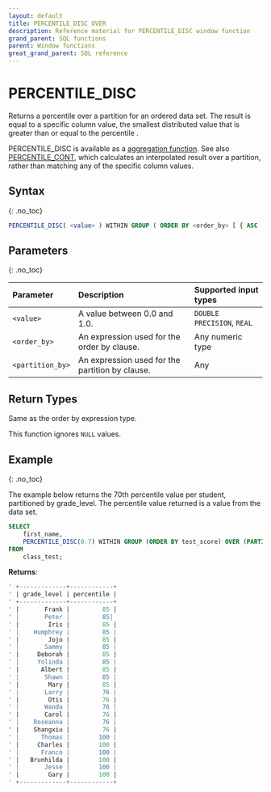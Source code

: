 ```yaml
---
layout: default
title: PERCENTILE_DISC OVER
description: Reference material for PERCENTILE_DISC window function
grand_parent: SQL functions
parent: Window functions
great_grand_parent: SQL reference
---
```


# PERCENTILE\_DISC

Returns a percentile over a partition for an ordered data set. The result is equal to a specific column value, the smallest distributed value that is greater than or equal to the percentile <val>. 

PERCENTILE\_DISC is available as a [aggregation function](./aggregation-functions.md).
See also [PERCENTILE\_CONT](./percentile-cont-window.md), which calculates an interpolated result over a partition, rather than matching any of the specific column values.

## Syntax
{: .no_toc}

```sql
PERCENTILE_DISC( <value> ) WITHIN GROUP ( ORDER BY <order_by> [ { ASC | DESC } ] ) [ OVER ( PARTITION BY <partition_by> ) ]
```

## Parameters 
{: .no_toc}

| Parameter | Description                                      |Supported input types | 
| :--------- | :------------------------------------------------ | :------------| 
| `<value>`   | A value between 0.0 and 1.0.  | `DOUBLE PRECISION`, `REAL` |
| `<order_by>` | An expression used for the order by clause. | Any numeric type |
| `<partition_by>` | An expression used for the partition by clause. | Any |

## Return Types
Same as the order by expression type.

This function ignores `NULL` values.


## Example
{: .no_toc}

The example below returns the 70th percentile value per student, partitioned by grade_level. The percentile value returned is a value from the data set. 

```sql
SELECT
	first_name,
	PERCENTILE_DISC(0.7) WITHIN GROUP (ORDER BY test_score) OVER (PARTITION BY grade_level) AS percentile
FROM
	class_test;
```

**Returns**:

```sql
' +-------------+------------+
' | grade_level | percentile | 
' +-------------+------------+
' |       Frank |         85 |
' |       Peter |         85|
' |        Iris |         85 |
' |    Humphrey |         85 |
' |        Jojo |         85 |
' |       Sammy |         85 |
' |     Deborah |         85 |
' |     Yolinda |         85 |
' |      Albert |         85 |
' |       Shawn |         85 |
' |        Mary |         85 |
' |       Larry |         76 |
' |        Otis |         76 |
' |       Wanda |         76 |
' |       Carol |         76 |
' |    Roseanna |         76 |
' |    Shangxiu |         76 |
' |      Thomas |        100 |
' |     Charles |        100 |
' |      Franco |        100 |
' |   Brunhilda |        100 |
' |       Jesse |        100 |
' |        Gary |        100 |
' +-------------+------------+
```
